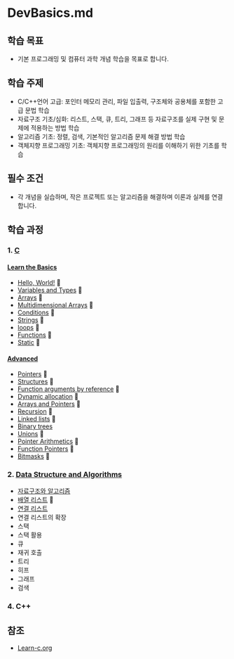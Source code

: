 # DevBasics.md

## 학습 목표
- 기본 프로그래밍 및 컴퓨터 과학 개념 학습을 목표로 합니다.

## 학습 주제
- C/C++언어 고급: 포인터 메모리 관리, 파일 입출력, 구조체와 공용체를 포함한 고급 문법 학습
- 자료구조 기초/심화: 리스트, 스택, 큐, 트리, 그래프 등 자료구조를 실제 구현 및 문제에 적용하는 방법 학습
- 알고리즘 기초: 정렬, 검색, 기본적인 알고리즘 문제 해결 방법 학습
- 객체지향 프로그래밍 기초: 객체지향 프로그래밍의 원리를 이해하기 위한 기초를 학습


## 필수 조건
- 각 개념을 실습하며, 작은 프로젝트 또는 알고리즘을 해결하며 이론과 실제를 연결합니다.

## 학습 과정
### 1. [C](C_Cpp/C)
#### [Learn the Basics](C_Cpp/C/Basics)
- [Hello, World!](C_Cpp/C/Basics/1_Hello_C) 📌 
- [Variables and Types](C_Cpp/C/Basics/2_VariablesNTypes_C) 📌 
- [Arrays](C_Cpp/C/Basics/3_Arrays_C) 📌 
- [Multidimensional Arrays](C_Cpp/C/Basics/4_MultidimensionalArrays_C) 📌 
- [Conditions](C_Cpp/C/Basics/5_Conditions_C) 📌 
- [Strings](C_Cpp/C/Basics/6_Strings_C) 📌 
- [loops](C_Cpp/C/Basics/7_Loops_C) 📌 
- [Functions](C_Cpp/C/Basics/8_Functions_C) 📌 
- [Static](C_Cpp/C/Basics/9_Static_C) 📌 
#### [Advanced](C_Cpp/C/Advanced)
- [Pointers](C_Cpp/C/Advanced/1_Pointers_C) 📌 
- [Structures](C_Cpp/C/Advanced/2_Structures_C) 📌 
- [Function arguments by reference](C_Cpp/C/Advanced/3_Function_arguments_by_reference_C) 📌 
- [Dynamic allocation](C_Cpp/C/Advanced/4_Dynamic_allocation_C) 📌 
- [Arrays and Pointers](C_Cpp/C/Advanced/5_ArrayNPointers_C) 📌 
- [Recursion](C_Cpp/C/Advanced/6_Recursion_C) 📌 
- [Linked lists](C_Cpp/C/Advanced/7_LinkedLists_C) 📌 
- [Binary trees](C_Cpp/C/Advanced/8_Binary_trees_C)
- [Unions](C_Cpp/C/Advanced/9_Unions_C) 📌
- [Pointer Arithmetics](C_Cpp/C/Advanced/10_Pointer_Arithmetics_C) 📌
- [Function Pointers](C_Cpp/C/Advanced/11_Function_Pointers_C) 📌
- [Bitmasks](C_Cpp/C/Advanced/12_Bitmasks) 📌
### 2. [Data Structure and Algorithms](Data_Structure_and_Algorithms)
- [자료구조와 알고리즘](Data_Structure_and_Algorithms\Data_structure_Algorithms.md)
- [배열 리스트](Data_Structure_and_Algorithms\1_ArrayList) 📌
- [연결 리스트](Data_Structure_and_Algorithms\2_LinkedList)
- 연결 리스트의 확장
- 스택
- 스택 활용
- 큐
- 재귀 호출
- 트리
- 히프
- 그래프
- 검색
### 4. C++

## 참조
* [Learn-c.org](https://www.learn-c.org/)
